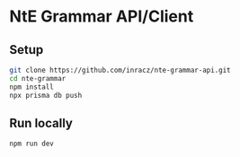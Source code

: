 # NtE Grammar API/Client

## Setup

```sh
git clone https://github.com/inracz/nte-grammar-api.git
cd nte-grammar
npm install
npx prisma db push
```

## Run locally

```sh
npm run dev
```
